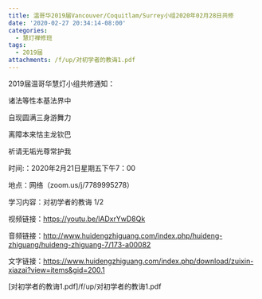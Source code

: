 ```yaml
---
title: 温哥华2019届Vancouver/Coquitlam/Surrey小组2020年02月28日共修
date: '2020-02-27 20:34:14-08:00'
categories:
  - 慧灯禅修班
tags:
  - 2019届
attachments: /f/up/对初学者的教诲1.pdf
---
```

2019届温哥华慧灯小组共修通知：

诸法等性本基法界中

自现圆满三身游舞力

离障本来怙主龙钦巴

祈请无垢光尊常护我

时间:：2020年2月21日星期五下午7：00

地点：网络（zoom.us/j/7789995278）

学习内容：对初学者的教诲 1/2

视频链接：https://youtu.be/lADxrYwD8Qk

音频链接：http://www.huidengzhiguang.com/index.php/huideng-zhiguang/huideng-zhiguang-7/173-a00082

文字链接：https://www.huidengzhiguang.com/index.php/download/zuixin-xiazai?view=items&gid=200.1

[对初学者的教诲1.pdf]/f/up/对初学者的教诲1.pdf
